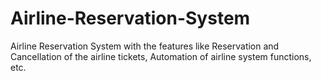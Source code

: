 # Airline-Reservation-System
Airline Reservation System with the features like Reservation and Cancellation of the airline tickets, Automation of airline system functions, etc.
